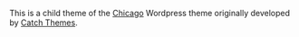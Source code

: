 This is a child theme of the [Chicago](https://catchthemes.com/themes/chicago/) Wordpress theme originally developed by [Catch Themes](https://catchthemes.com/).
